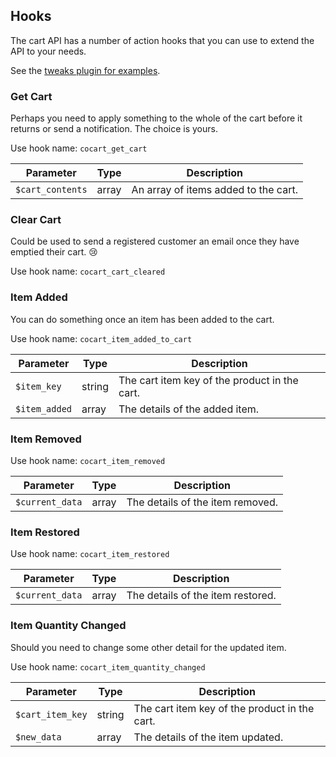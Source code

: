 ## Hooks ##

The cart API has a number of action hooks that you can use to extend the API to your needs.

See the [tweaks plugin for examples](https://github.com/co-cart/co-cart-tweaks).

### Get Cart ###

Perhaps you need to apply something to the whole of the cart before it returns or send a notification. The choice is yours.

Use hook name: `cocart_get_cart`

| Parameter | Type | Description |
| ------------ | -------------- | ------------ |
| `$cart_contents` | array | An array of items added to the cart. |

### Clear Cart ###

Could be used to send a registered customer an email once they have emptied their cart. 😢

Use hook name: `cocart_cart_cleared`

### Item Added ###

You can do something once an item has been added to the cart.

Use hook name: `cocart_item_added_to_cart`

| Parameter | Type | Description |
| ------------ | -------------- | ------------ |
| `$item_key` | string | The cart item key of the product in the cart. |
| `$item_added` | array | The details of the added item. |

### Item Removed ###

Use hook name: `cocart_item_removed`

| Parameter | Type | Description |
| ------------ | -------------- | ------------ |
| `$current_data` | array | The details of the item removed. |

### Item Restored ###

Use hook name: `cocart_item_restored`

| Parameter | Type | Description |
| ------------ | -------------- | ------------ |
| `$current_data` | array | The details of the item restored. |

### Item Quantity Changed ###

Should you need to change some other detail for the updated item.

Use hook name: `cocart_item_quantity_changed`

| Parameter | Type | Description |
| ------------ | -------------- | ------------ |
| `$cart_item_key` | string | The cart item key of the product in the cart. |
| `$new_data` | array | The details of the item updated. |
